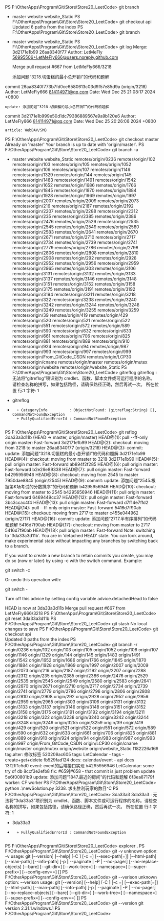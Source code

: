 <!--
 * @Author: LetMeFly
 * @Date: 2024-12-26 08:33:05
 * @LastEditors: LetMeFly.xyz
 * @LastEditTime: 2024-12-26 08:33:05
-->
PS F:\OtherApps\Program\Git\Store\Store20_LeetCode> git branch
* master
  website
  website_Static
PS F:\OtherApps\Program\Git\Store\Store20_LeetCode> git checkout api
Updated 6 paths from the index
PS F:\OtherApps\Program\Git\Store\Store20_LeetCode> git branch
* master
  website
  website_Static
PS F:\OtherApps\Program\Git\Store\Store20_LeetCode> git log
Merge: 3d2171e1b99 26aa8340f77
Author: LetMeFly <56995506+LetMeFly666@users.noreply.github.com>

    Merge pull request #667 from LetMeFly666/3218

    添加问题“3218.切蛋糕的最小总开销I”的代码和题解

commit 26aa8340f773b7fd0ce6580613c03d9f57e85d9a (origin/3218)
Author: LetMeFly666 <814114971@qq.com>
Date:   Wed Dec 25 21:08:17 2024 +0800

    update: 添加问题“3218.切蛋糕的最小总开销I”的代码和题解

commit 3d2171e1b999e50d1dc79386889567e9a9b120e6
Author: LetMeFly666 <814114971@qq.com>
Date:   Wed Dec 25 20:26:06 2024 +0800

    article: WebDAV/SMB
PS F:\OtherApps\Program\Git\Store\Store20_LeetCode> git checkout master
Already on 'master'
Your branch is up to date with 'origin/master'.
PS F:\OtherApps\Program\Git\Store\Store20_LeetCode> git branch -a
* master
  website
  website_Static
  remotes/origin/0236
  remotes/origin/102
  remotes/origin/103
  remotes/origin/105
  remotes/origin/1052
  remotes/origin/106
  remotes/origin/107
  remotes/origin/1146
  remotes/origin/1329
  remotes/origin/144
  remotes/origin/145
  remotes/origin/1483
  remotes/origin/1491
  remotes/origin/1542
  remotes/origin/1652
  remotes/origin/1686
  remotes/origin/1766
  remotes/origin/1845
  remotes/origin/1870
  remotes/origin/1884
  remotes/origin/1928
  remotes/origin/1969
  remotes/origin/1997
  remotes/origin/2007
  remotes/origin/2009
  remotes/origin/2073
  remotes/origin/216
  remotes/origin/2187
  remotes/origin/2192
  remotes/origin/2207
  remotes/origin/2288
  remotes/origin/2312
  remotes/origin/235
  remotes/origin/2385
  remotes/origin/2386
  remotes/origin/2476
  remotes/origin/2529
  remotes/origin/2535
  remotes/origin/2545
  remotes/origin/2549
  remotes/origin/2580
  remotes/origin/2583
  remotes/origin/2641
  remotes/origin/2670
  remotes/origin/2671
  remotes/origin/2710
  remotes/origin/2717
  remotes/origin/2734
  remotes/origin/2739
  remotes/origin/2741
  remotes/origin/2779
  remotes/origin/2786
  remotes/origin/2798
  remotes/origin/2806
  remotes/origin/2808
  remotes/origin/2810
  remotes/origin/2908
  remotes/origin/292
  remotes/origin/2928
  remotes/origin/2952
  remotes/origin/2956
  remotes/origin/2959
  remotes/origin/2965
  remotes/origin/303
  remotes/origin/3106
  remotes/origin/3131
  remotes/origin/3132
  remotes/origin/3133
  remotes/origin/3137
  remotes/origin/3146
  remotes/origin/3148
  remotes/origin/3151
  remotes/origin/3152
  remotes/origin/3158
  remotes/origin/3175
  remotes/origin/3191
  remotes/origin/3192
  remotes/origin/3194
  remotes/origin/3211
  remotes/origin/3218
  remotes/origin/322
  remotes/origin/3238
  remotes/origin/3240
  remotes/origin/3242
  remotes/origin/3244
  remotes/origin/3248
  remotes/origin/3249
  remotes/origin/3255
  remotes/origin/3259
  remotes/origin/39
  remotes/origin/419
  remotes/origin/429
  remotes/origin/520
  remotes/origin/521
  remotes/origin/522
  remotes/origin/551
  remotes/origin/572
  remotes/origin/589
  remotes/origin/590
  remotes/origin/632
  remotes/origin/633
  remotes/origin/661
  remotes/origin/706
  remotes/origin/825
  remotes/origin/881
  remotes/origin/889
  remotes/origin/910
  remotes/origin/924
  remotes/origin/94
  remotes/origin/987
  remotes/origin/993
  remotes/origin/997
  remotes/origin/999
  remotes/origin/From_GitCode_CSDN
  remotes/origin/LCP30
  remotes/origin/cname
  remotes/origin/master
  remotes/origin/mutex
  remotes/origin/website
  remotes/origin/website_Static
PS F:\OtherApps\Program\Git\Store\Store20_LeetCode> gitreflog
gitreflog : 无法将“gitreflog”项识别为 cmdlet、函数、脚本文件或可运行程序的名称。请检查名称的拼写，如果包括路径，请确保路径正确，然后再试一次。
所在位置 行:1 字符: 1
+ gitreflog
+ ~~~~~~~~~
    + CategoryInfo          : ObjectNotFound: (gitreflog:String) [], CommandNotFoundException
    + FullyQualifiedErrorId : CommandNotFoundException
 
PS F:\OtherApps\Program\Git\Store\Store20_LeetCode> git reflog
3da33a3d11b (HEAD -> master, origin/master) HEAD@{1}: pull --ff-only origin master: Fast-forward
3d2171e1b99 HEAD@{2}: checkout: moving from 3218 to master
26aa8340f77 (origin/3218) HEAD@{3}: commit: update: 添加问题“3218.切蛋糕的最小总开销I”的代码和题解
3d2171e1b99 HEAD@{4}: checkout: moving from master to 3218
3d2171e1b99 HEAD@{5}: pull origin master: Fast-forward
ab894f2f285 HEAD@{6}: pull origin master: Fast-forward
b2e26e89338 HEAD@{7}: pull origin master: Fast-forward
b4295956946 HEAD@{8}: checkout: moving from 2545 to master
7950dae8845 (origin/2545) HEAD@{9}: commit: update: 添加问题“2545.根据第K场考试的分数排序”的代码和题解
b4295956946 HEAD@{10}: checkout: moving from master to 2545
b4295956946 HEAD@{11}: pull origin master: Fast-forward
6469449cc37 HEAD@{12}: pull origin master: Fast-forward
3bc3ccac4f4 HEAD@{13}: pull origin master: Fast-forward
d7f14e7ffd2 HEAD@{14}: pull --ff-only origin master: Fast-forward
5416d7f90ab HEAD@{15}: checkout: moving from 2717 to master
c455e044962 (origin/2717) HEAD@{16}: commit: update: 添加问题“2717.半有序排列”的代码和题解
5416d7f90ab HEAD@{17}: checkout: moving from master to 2717
5416d7f90ab HEAD@{18}: pull origin master: Fast-forward
Note: switching to '3da33a3d11b'.
You are in 'detached HEAD' state. You can look around, make experimental
state without impacting any branches by switching back to a branch.

If you want to create a new branch to retain commits you create, you may
do so (now or later) by using -c with the switch command. Example:

  git switch -c <new-branch-name>

Or undo this operation with:

  git switch -

Turn off this advice by setting config variable advice.detachedHead to false

HEAD is now at 3da33a3d11b Merge pull request #667 from LetMeFly666/3218
PS F:\OtherApps\Program\Git\Store\Store20_LeetCode> git reset 3da33a3d11b
PS F:\OtherApps\Program\Git\Store\Store20_LeetCode> git stash
No local changes to save
PS F:\OtherApps\Program\Git\Store\Store20_LeetCode> git checkout api        
Updated 0 paths from the index
PS F:\OtherApps\Program\Git\Store\Store20_LeetCode> git branch -r
  origin/0236
  origin/102
  origin/103
  origin/105
  origin/1052
  origin/106
  origin/107
  origin/1146
  origin/1329
  origin/144
  origin/145
  origin/1483
  origin/1491
  origin/1542
  origin/1652
  origin/1686
  origin/1766
  origin/1845
  origin/1870
  origin/1884
  origin/1928
  origin/1969
  origin/1997
  origin/2007
  origin/2009
  origin/2073
  origin/216
  origin/2187
  origin/2192
  origin/2207
  origin/2288
  origin/2312
  origin/235
  origin/2385
  origin/2386
  origin/2476
  origin/2529
  origin/2535
  origin/2545
  origin/2549
  origin/2580
  origin/2583
  origin/2641
  origin/2670
  origin/2671
  origin/2710
  origin/2717
  origin/2734
  origin/2739
  origin/2741
  origin/2779
  origin/2786
  origin/2798
  origin/2806
  origin/2808
  origin/2810
  origin/2908
  origin/292
  origin/2928
  origin/2952
  origin/2956
  origin/2959
  origin/2965
  origin/303
  origin/3106
  origin/3131
  origin/3132
  origin/3133
  origin/3137
  origin/3146
  origin/3148
  origin/3151
  origin/3152
  origin/3158
  origin/3175
  origin/3191
  origin/3192
  origin/3194
  origin/3211
  origin/3218
  origin/322
  origin/3238
  origin/3240
  origin/3242
  origin/3244
  origin/3248
  origin/3249
  origin/3255
  origin/3259
  origin/39
  origin/419
  origin/429
  origin/520
  origin/521
  origin/522
  origin/551
  origin/572
  origin/589
  origin/590
  origin/632
  origin/633
  origin/661
  origin/706
  origin/825
  origin/881
  origin/889
  origin/910
  origin/924
  origin/94
  origin/983
  origin/987
  origin/993
  origin/997
  origin/From_GitCode_CSDN
  origin/LCP30
  origin/cname
  origin/master
  origin/mutex
  origin/website
  origin/website_Static
f182226a169 tag.alter: 修改标签
520209ac605 tags: LetCalendar - tags - create+get+delete
fb529fad124 docs: calendar/event - api docs
13f2ff1c5d0 event: event的后端接口实现
b4295956946 LetCalendar: some try of db
8ccf3e2efb8 fix: #659|#658 - that commit is just problem update
5e6f00801b9 update: 添加问题“1847.最近的房间”的代码和题解
6f3ea87179f worker: CF worker
PS F:\OtherApps\Program\Git\Store\Store20_LeetCode> python .\newSolution.py 3238. 求出胜利玩家的数目^C
PS F:\OtherApps\Program\Git\Store\Store20_LeetCode> 3da33a3
3da33a3 : 无法将“3da33a3”项识别为 cmdlet、函数、脚本文件或可运行程序的名称。请检查名称的拼写，如果包括路径，请确保路径正确，然后再试一次。
所在位置 行:1 字符: 1
+ 3da33a3
+ ~~~~~~~
    + FullyQualifiedErrorId : CommandNotFoundException
 
PS F:\OtherApps\Program\Git\Store\Store20_LeetCode> explorer .
PS F:\OtherApps\Program\Git\Store\Store20_LeetCode> git -v
unknown option: -v
usage: git [--version] [--help] [-C <path>] [-c <name>=<value>]
           [--exec-path[=<path>]] [--html-path] [--man-path] [--info-path]
           [-p | --paginate | -P | --no-pager] [--no-replace-objects] [--bare]
           [--git-dir=<path>] [--work-tree=<path>] [--namespace=<name>]
           [--super-prefix=<path>] [--config-env=<name>=<envvar>]
           <command> [<args>]
PS F:\OtherApps\Program\Git\Store\Store20_LeetCode> git --verison
unknown option: --verison
usage: git [--version] [--help] [-C <path>] [-c <name>=<value>]
           [--exec-path[=<path>]] [--html-path] [--man-path] [--info-path]
           [-p | --paginate | -P | --no-pager] [--no-replace-objects] [--bare]
           [--git-dir=<path>] [--work-tree=<path>] [--namespace=<name>]
           [--super-prefix=<path>] [--config-env=<name>=<envvar>]
           <command> [<args>]
PS F:\OtherApps\Program\Git\Store\Store20_LeetCode> git --version
git version 2.31.1.windows.1
PS F:\OtherApps\Program\Git\Store\Store20_LeetCode> 